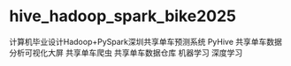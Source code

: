 # hive_hadoop_spark_bike2025
计算机毕业设计Hadoop+PySpark深圳共享单车预测系统 PyHive 共享单车数据分析可视化大屏 共享单车爬虫 共享单车数据仓库 机器学习 深度学习 
